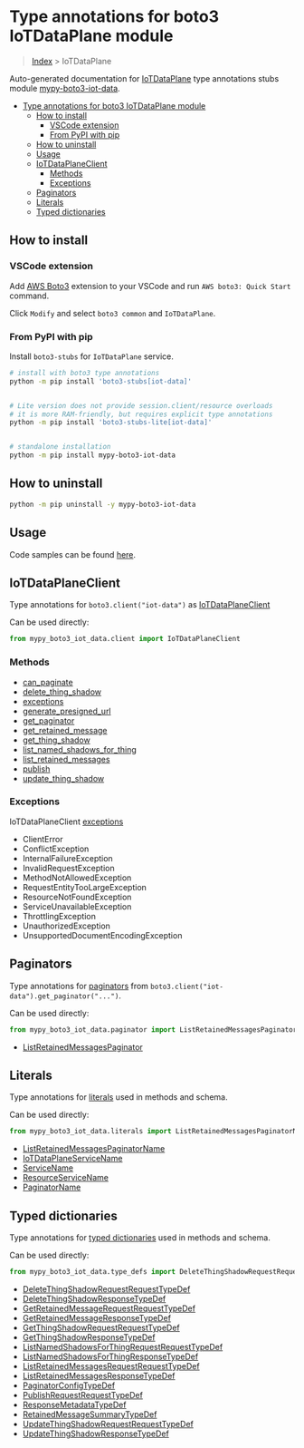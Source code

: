 <a id="type-annotations-for-boto3-iotdataplane-module"></a>

# Type annotations for boto3 IoTDataPlane module

> [Index](..) > IoTDataPlane

Auto-generated documentation for
[IoTDataPlane](https://boto3.amazonaws.com/v1/documentation/api/latest/reference/services/iot-data.html#IoTDataPlane)
type annotations stubs module
[mypy-boto3-iot-data](https://pypi.org/project/mypy-boto3-iot-data/).

- [Type annotations for boto3 IoTDataPlane module](#type-annotations-for-boto3-iotdataplane-module)
  - [How to install](#how-to-install)
    - [VSCode extension](#vscode-extension)
    - [From PyPI with pip](#from-pypi-with-pip)
  - [How to uninstall](#how-to-uninstall)
  - [Usage](#usage)
  - [IoTDataPlaneClient](#iotdataplaneclient)
    - [Methods](#methods)
    - [Exceptions](#exceptions)
  - [Paginators](#paginators)
  - [Literals](#literals)
  - [Typed dictionaries](#typed-dictionaries)

<a id="how-to-install"></a>

## How to install

<a id="vscode-extension"></a>

### VSCode extension

Add
[AWS Boto3](https://marketplace.visualstudio.com/items?itemName=Boto3typed.boto3-ide)
extension to your VSCode and run `AWS boto3: Quick Start` command.

Click `Modify` and select `boto3 common` and `IoTDataPlane`.

<a id="from-pypi-with-pip"></a>

### From PyPI with pip

Install `boto3-stubs` for `IoTDataPlane` service.

```bash
# install with boto3 type annotations
python -m pip install 'boto3-stubs[iot-data]'


# Lite version does not provide session.client/resource overloads
# it is more RAM-friendly, but requires explicit type annotations
python -m pip install 'boto3-stubs-lite[iot-data]'


# standalone installation
python -m pip install mypy-boto3-iot-data
```

<a id="how-to-uninstall"></a>

## How to uninstall

```bash
python -m pip uninstall -y mypy-boto3-iot-data
```

<a id="usage"></a>

## Usage

Code samples can be found [here](./usage.md).

<a id="iotdataplaneclient"></a>

## IoTDataPlaneClient

Type annotations for `boto3.client("iot-data")` as
[IoTDataPlaneClient](./client.md)

Can be used directly:

```python
from mypy_boto3_iot_data.client import IoTDataPlaneClient
```

<a id="methods"></a>

### Methods

- [can_paginate](./client.md#can_paginate)
- [delete_thing_shadow](./client.md#delete_thing_shadow)
- [exceptions](./client.md#exceptions)
- [generate_presigned_url](./client.md#generate_presigned_url)
- [get_paginator](./client.md#get_paginator)
- [get_retained_message](./client.md#get_retained_message)
- [get_thing_shadow](./client.md#get_thing_shadow)
- [list_named_shadows_for_thing](./client.md#list_named_shadows_for_thing)
- [list_retained_messages](./client.md#list_retained_messages)
- [publish](./client.md#publish)
- [update_thing_shadow](./client.md#update_thing_shadow)

<a id="exceptions"></a>

### Exceptions

IoTDataPlaneClient [exceptions](./client.md#exceptions)

- ClientError
- ConflictException
- InternalFailureException
- InvalidRequestException
- MethodNotAllowedException
- RequestEntityTooLargeException
- ResourceNotFoundException
- ServiceUnavailableException
- ThrottlingException
- UnauthorizedException
- UnsupportedDocumentEncodingException

<a id="paginators"></a>

## Paginators

Type annotations for [paginators](./paginators.md) from
`boto3.client("iot-data").get_paginator("...")`.

Can be used directly:

```python
from mypy_boto3_iot_data.paginator import ListRetainedMessagesPaginator, ...
```

- [ListRetainedMessagesPaginator](./paginators.md#listretainedmessagespaginator)

<a id="literals"></a>

## Literals

Type annotations for [literals](./literals.md) used in methods and schema.

Can be used directly:

```python
from mypy_boto3_iot_data.literals import ListRetainedMessagesPaginatorName, ...
```

- [ListRetainedMessagesPaginatorName](./literals.md#listretainedmessagespaginatorname)
- [IoTDataPlaneServiceName](./literals.md#iotdataplaneservicename)
- [ServiceName](./literals.md#servicename)
- [ResourceServiceName](./literals.md#resourceservicename)
- [PaginatorName](./literals.md#paginatorname)

<a id="typed-dictionaries"></a>

## Typed dictionaries

Type annotations for [typed dictionaries](./type_defs.md) used in methods and
schema.

Can be used directly:

```python
from mypy_boto3_iot_data.type_defs import DeleteThingShadowRequestRequestTypeDef, ...
```

- [DeleteThingShadowRequestRequestTypeDef](./type_defs.md#deletethingshadowrequestrequesttypedef)
- [DeleteThingShadowResponseTypeDef](./type_defs.md#deletethingshadowresponsetypedef)
- [GetRetainedMessageRequestRequestTypeDef](./type_defs.md#getretainedmessagerequestrequesttypedef)
- [GetRetainedMessageResponseTypeDef](./type_defs.md#getretainedmessageresponsetypedef)
- [GetThingShadowRequestRequestTypeDef](./type_defs.md#getthingshadowrequestrequesttypedef)
- [GetThingShadowResponseTypeDef](./type_defs.md#getthingshadowresponsetypedef)
- [ListNamedShadowsForThingRequestRequestTypeDef](./type_defs.md#listnamedshadowsforthingrequestrequesttypedef)
- [ListNamedShadowsForThingResponseTypeDef](./type_defs.md#listnamedshadowsforthingresponsetypedef)
- [ListRetainedMessagesRequestRequestTypeDef](./type_defs.md#listretainedmessagesrequestrequesttypedef)
- [ListRetainedMessagesResponseTypeDef](./type_defs.md#listretainedmessagesresponsetypedef)
- [PaginatorConfigTypeDef](./type_defs.md#paginatorconfigtypedef)
- [PublishRequestRequestTypeDef](./type_defs.md#publishrequestrequesttypedef)
- [ResponseMetadataTypeDef](./type_defs.md#responsemetadatatypedef)
- [RetainedMessageSummaryTypeDef](./type_defs.md#retainedmessagesummarytypedef)
- [UpdateThingShadowRequestRequestTypeDef](./type_defs.md#updatethingshadowrequestrequesttypedef)
- [UpdateThingShadowResponseTypeDef](./type_defs.md#updatethingshadowresponsetypedef)
